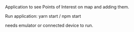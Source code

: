 Application to see Points of Interest on map and adding them.


Run application: yarn start / npm start

needs emulator or connected device to run.
